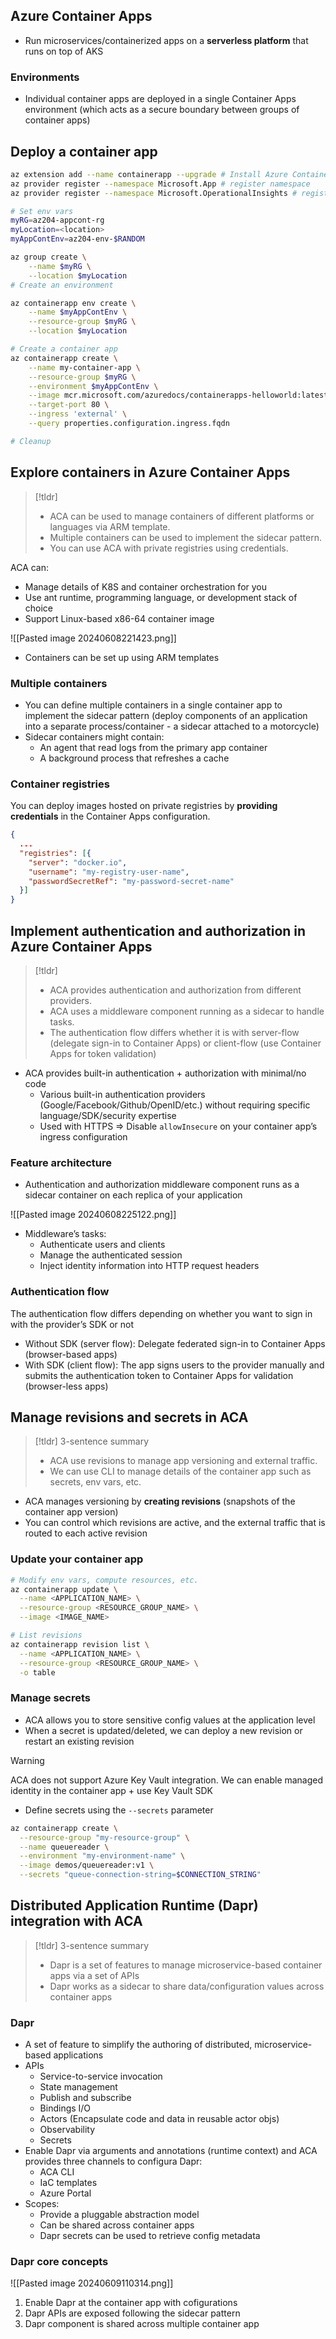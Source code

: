 
## Azure Container Apps

- Run microservices/containerized apps on a **serverless platform** that runs on top of AKS

### Environments

- Individual container apps are deployed in a single Container Apps environment (which acts as a secure boundary between groups of container apps)

## Deploy a container app

```bash
az extension add --name containerapp --upgrade # Install Azure Container Apps extension
az provider register --namespace Microsoft.App # register namespace
az provider register --namespace Microsoft.OperationalInsights # register for Azure Azure Monitor Log Analytics workspace

# Set env vars
myRG=az204-appcont-rg
myLocation=<location>
myAppContEnv=az204-env-$RANDOM

az group create \
    --name $myRG \
    --location $myLocation
# Create an environment

az containerapp env create \
    --name $myAppContEnv \
    --resource-group $myRG \
    --location $myLocation

# Create a container app
az containerapp create \
    --name my-container-app \
    --resource-group $myRG \
    --environment $myAppContEnv \
    --image mcr.microsoft.com/azuredocs/containerapps-helloworld:latest \
    --target-port 80 \
    --ingress 'external' \
    --query properties.configuration.ingress.fqdn

# Cleanup
```

## Explore containers in Azure Container Apps

> [!tldr]
> 
> - ACA can be used to manage containers of different platforms or languages via ARM template. 
> - Multiple containers can be used to implement the sidecar pattern. 
> - You can use ACA with private registries using credentials.

ACA can:
- Manage details of K8S and container orchestration for you
- Use ant runtime, programming language, or development stack of choice
- Support Linux-based x86-64 container image


![[Pasted image 20240608221423.png]]

- Containers can be set up using ARM templates

### Multiple containers

- You can define multiple containers in a single container app to implement the sidecar pattern (deploy components of an application into a separate process/container - a sidecar attached to a motorcycle)
- Sidecar containers might contain:
	- An agent that read logs from the primary app container
	- A background process that refreshes a cache

### Container registries

You can deploy images hosted on private registries by **providing credentials** in the Container Apps configuration.


```json
{
  ...
  "registries": [{
    "server": "docker.io",
    "username": "my-registry-user-name",
    "passwordSecretRef": "my-password-secret-name"
  }]
}
```


## Implement authentication and authorization in Azure Container Apps


> [!tldr]
> - ACA provides authentication and authorization from different providers. 
> - ACA uses a middleware component running as a sidecar to handle tasks.
> - The authentication flow differs whether it is with server-flow (delegate sign-in to Container Apps) or client-flow (use Container Apps for token validation)


- ACA provides built-in authentication + authorization with minimal/no code
	- Various built-in authentication providers (Google/Facebook/Github/OpenID/etc.) without requiring specific language/SDK/security expertise
	- Used with HTTPS => Disable `allowInsecure` on your container app’s ingress configuration

### Feature architecture

- Authentication and authorization middleware component runs as a sidecar container on each replica of your application

![[Pasted image 20240608225122.png]]

- Middleware’s tasks:
	- Authenticate users and clients
	- Manage the authenticated session
	- Inject identity information into HTTP request headers

### Authentication flow

The authentication flow differs depending on whether you want to sign in with the provider’s SDK or not
- Without SDK (server flow): Delegate federated sign-in to Container Apps (browser-based apps)
- With SDK (client flow): The app signs users to the provider manually and submits the authentication token to Container Apps for validation (browser-less apps)


## Manage revisions and secrets in ACA

> [!tldr] 3-sentence summary
> - ACA use revisions to manage app versioning and external traffic. 
> - We can use CLI to manage details of the container app such as secrets, env vars, etc.


- ACA manages versioning by **creating revisions** (snapshots of the container app version)
- You can control which revisions are active, and the external traffic that is routed to each active revision

### Update your container app

```bash
# Modify env vars, compute resources, etc.
az containerapp update \
  --name <APPLICATION_NAME> \
  --resource-group <RESOURCE_GROUP_NAME> \
  --image <IMAGE_NAME>

# List revisions
az containerapp revision list \
  --name <APPLICATION_NAME> \
  --resource-group <RESOURCE_GROUP_NAME> \
  -o table
```

### Manage secrets

- ACA allows you to store sensitive config values at the application level
- When a secret is updated/deleted, we can deploy a new revision or restart an existing revision

> [!warning]
> 
> ACA does not support Azure Key Vault integration. We can enable managed identity in the container app + use Key Vault SDK

- Define secrets using the `--secrets` parameter

```bash
az containerapp create \
  --resource-group "my-resource-group" \
  --name queuereader \
  --environment "my-environment-name" \
  --image demos/queuereader:v1 \
  --secrets "queue-connection-string=$CONNECTION_STRING"
```

## Distributed Application Runtime (Dapr) integration with ACA

> [!tldr] 3-sentence summary
> 
> - Dapr is a set of features to manage microservice-based container apps via a set of APIs
> - Dapr works as a sidecar to share data/configuration values across container apps

### Dapr

- A set of feature to simplify the authoring of distributed, microservice-based applications
- APIs
	- Service-to-service invocation
	- State management
	- Publish and subscribe
	- Bindings I/O
	- Actors (Encapsulate code and data in reusable actor objs)
	- Observability
	- Secrets
- Enable Dapr via arguments and annotations (runtime context) and ACA provides three channels to configura Dapr:
	- ACA CLI
	- IaC templates
	- Azure Portal
- Scopes:
	- Provide a pluggable abstraction model
	- Can be shared across container apps
	- Dapr secrets can be used to retrieve config metadata

### Dapr core concepts

![[Pasted image 20240609110314.png]]


1. Enable Dapr at the container app with cofigurations
2. Dapr APIs are exposed following the sidecar pattern
3. Dapr component is shared across multiple container app